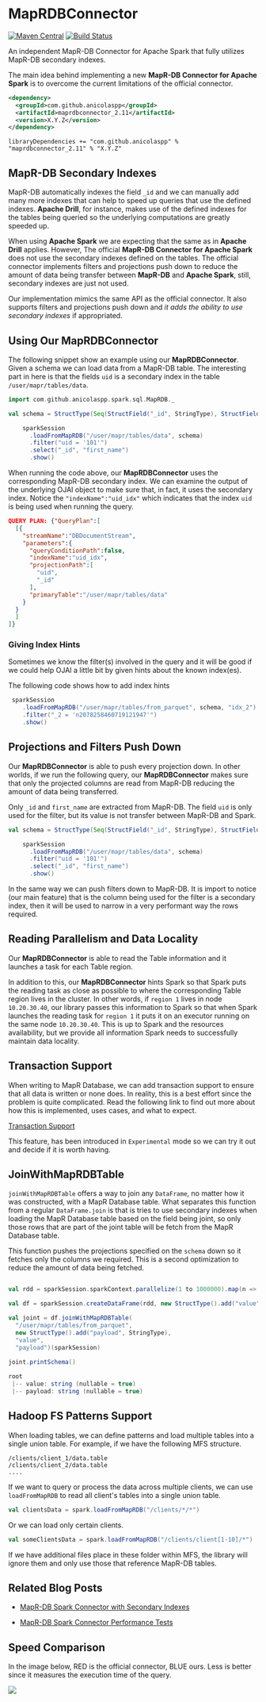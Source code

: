 # MapRDBConnector
[![Maven Central](https://maven-badges.herokuapp.com/maven-central/com.github.anicolaspp/maprdbconnector_2.11/badge.svg)](https://maven-badges.herokuapp.com/maven-central/com.github.anicolaspp/maprdbconnector_2.11) [![Build Status](https://travis-ci.org/anicolaspp/MapRDBConnector.svg?branch=master)](https://travis-ci.org/anicolaspp/MapRDBConnector)

An independent MapR-DB Connector for Apache Spark that fully utilizes MapR-DB secondary indexes.

The main idea behind implementing a new **MapR-DB Connector for Apache Spark** is to overcome the current limitations of the official connector. 

```xml
<dependency>
  <groupId>com.github.anicolaspp</groupId>
  <artifactId>maprdbconnector_2.11</artifactId>
  <version>X.Y.Z</version>
</dependency>
```

```
libraryDependencies += "com.github.anicolaspp" % "maprdbconnector_2.11" % "X.Y.Z"
```

## MapR-DB Secondary Indexes

MapR-DB automatically indexes the field `_id` and we can manually add many more indexes that can help to speed up queries that use the defined indexes. **Apache Drill**, for instance, makes use of the defined indexes for the tables being queried so the underlying computations are greatly speeded up. 

When using **Apache Spark** we are expecting that the same as in **Apache Drill** applies. However, The official **MapR-DB Connector for Apache Spark** does not use the secondary indexes defined on the tables. The official connector implements filters and projections push down to reduce the amount of data being transfer between **MapR-DB** and **Apache Spark**, still, secondary indexes are just not used. 

Our implementation mimics the same API as the official connector. It also supports filters and projections push down and *it adds the ability to use secondary indexes* if appropriated.

## Using Our MapRDBConnector

The following snippet show an example using our **MapRDBConnector**. Given a schema we can load data from a MapR-DB table. The interesting part in here is that the fields `uid` is a secondary index in the table `/user/mapr/tables/data`. 

```scala 
import com.github.anicolaspp.spark.sql.MapRDB._

val schema = StructType(Seq(StructField("_id", StringType), StructField("first_name", StringType), StructField("uid", StringType)))

    sparkSession
      .loadFromMapRDB("/user/mapr/tables/data", schema)
      .filter("uid = '101'")
      .select("_id", "first_name")
      .show()
```      

When running the code above, our **MapRDBConnector** uses the corresponding MapR-DB secondary index. We can examine the output of the underlying OJAI object to make sure that, in fact, it uses the secondary index. Notice the `"indexName":"uid_idx"` which indicates that the index `uid` is being used when running the query. 


```json
QUERY PLAN: {"QueryPlan":[
  [{
    "streamName":"DBDocumentStream",
    "parameters":{
      "queryConditionPath":false,
      "indexName":"uid_idx",
      "projectionPath":[
        "uid",
        "_id"
      ],
      "primaryTable":"/user/mapr/tables/data"
    }
  }
  ]
]}
```

### Giving Index Hints

Sometimes we know the filter(s) involved in the query and it will be good if we could help OJAI a little bit by given hints about the known index(es). 

The following code shows how to add index hints

```scala
 sparkSession
    .loadFromMapRDB("/user/mapr/tables/from_parquet", schema, "idx_2")
    .filter("_2 = 'n2078258460719121947'")
    .show()
```

## Projections and Filters Push Down

Our **MapRDBConnector** is able to push every projection down. In other worlds, if we run the following query, our **MapRDBConnector** makes sure that only the projected columns are read from MapR-DB reducing the amount of data being transferred. 

Only `_id` and `first_name` are extracted from MapR-DB. The field `uid` is only used for the filter, but its value is not transfer between MapR-DB and Spark.

```scala
val schema = StructType(Seq(StructField("_id", StringType), StructField("first_name", StringType), StructField("uid", StringType)))

    sparkSession
      .loadFromMapRDB("/user/mapr/tables/data", schema)
      .filter("uid = '101'")
      .select("_id", "first_name")
      .show()
```

In the same way we can push filters down to MapR-DB. It is import to notice (our main feature) that is the column being used for the filter is a secondary index, then it will be used to narrow in a very performant way the rows required. 

## Reading Parallelism and Data Locality

Our **MapRDBConnector** is able to read the Table information and it launches a task for each Table region.

In addition to this, our **MapRDBConnector** hints Spark so that Spark puts the reading task as close as possible to where the corresponding Table region lives in the cluster. In other words, if `region 1` lives in node `10.20.30.40`, our library passes this information to Spark so that when Spark launches the reading task for `region 1` it puts it on an executor running on the same node `10.20.30.40`. This is up to Spark and the resources availability, but we provide all information Spark needs to successfully maintain data locality. 

## Transaction Support

When writing to MapR Database, we can add transaction support to ensure that all data is written or none does. In reality, this is a best effort since the problem is quite complicated. Read the following link to find out more about how this is implemented, uses cases, and what to expect. 

[Transaction Support](https://github.com/anicolaspp/MapRDBConnector/blob/master/Adding%20Transaction%20Support%20to%20MapR-DB.md)

This feature, has been introduced in `Experimental` mode so we can try it out and decide if it is worth having. 


## JoinWithMapRDBTable

`joinWithMapRDBTable` offers a way to join any `DataFrame`, no matter how it was constructed, with a MapR Database table. What separates this function from a regular `DataFrame.join` is that is tries to use secondary indexes when loading the MapR Database table based on the field being joint, so only those rows that are part of the joint table will be fetch from the MapR Database table. 

This function pushes the projections specified on the `schema` down so it fetches only the columns we required. This is a second optimization to reduce the amount of data being fetched.

```scala

val rdd = sparkSession.sparkContext.parallelize(1 to 1000000).map(n => Row(n.toString))

val df = sparkSession.createDataFrame(rdd, new StructType().add("value", StringType))

val joint = df.joinWithMapRDBTable(
  "/user/mapr/tables/from_parquet", 
  new StructType().add("payload", StringType), 
  "value", 
  "payload")(sparkSession)
  
joint.printSchema()

root
 |-- value: string (nullable = true)
 |-- payload: string (nullable = true)
```

## Hadoop FS Patterns Support

When loading tables, we can define patterns and load multiple tables into a single union table. For example, if we have the following MFS structure.

```
/clients/client_1/data.table
/clients/client_2/data.table
....
```

If we want to query or process the data across multiple clients, we can use `loadFromMapRDB` to read all client's tables into a single union table. 

```scala
val clientsData = spark.loadFromMapRDB("/clients/*/*")
```

Or we can load only certain clients.

```scala
val someClientsData = spark.loadFromMapRDB("/clients/client[1-10]/*")
```

If we have additional files place in these folder within MFS, the library will ignore them and only use those that reference MapR-DB tables. 

## Related Blog Posts

- [MapR-DB Spark Connector with Secondary Indexes](https://hackernoon.com/mapr-db-spark-connector-with-secondary-indexes-df41909f28ea)

- [MapR-DB Spark Connector Performance Tests](https://medium.com/@anicolaspp/mapr-db-spark-connector-performance-tests-2ec6e788e867)

## Speed Comparison

In the image below, RED is the official connector, BLUE ours. Less is better since it measures the execution time of the query. 

![](https://github.com/anicolaspp/MapRDBConnector/blob/master/Running%20Time.png)
